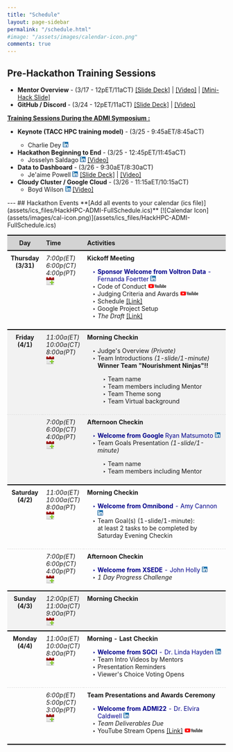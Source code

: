 ```yaml
---
title: "Schedule"
layout: page-sidebar
permalink: "/schedule.html"
#image: "/assets/images/calendar-icon.png"
comments: true
---
```


## Pre-Hackathon Training Sessions
<ul>
    <li><strong>Mentor Overview</strong> - (3/17 - 12pET/11aCT) <a href="slides/Mentor%20Overview.pdf">[Slide Deck]</a> | <a href="https://youtu.be/R0kcxZKj8AM">[Video]</a> | <a href="assets/images/MiniHack-slide.png">[Mini-Hack Slide]</a></li>
    <li><strong>GitHub / Discord </strong>- (3/24  - 12pET/11aCT)  <a href="slides/Discord_GitHub_Training.pdf">[Slide Deck]</a> | <a href="https://youtu.be/sLt9FLYsVJw">[Video]</a></li>
</ul>
<strong><a class="text-dark" href="https://www.admiusa.org/admi2022/index.php">Training Sessions During the ADMI Symposium :</a></strong> 
<ul>
    <li><strong>Keynote (TACC HPC training model)</strong> - (3/25  - 9:45aET/8:45aCT)</li> 
    <ul><li>Charlie Dey <a href="https://www.linkedin.com/in/charlie-dey-0031317a/"><img src="assets/images/sm_linkedinicon.jpeg" alt="LinkedIN"></a> </li></ul>
    <li><strong>Hackathon Beginning to End</strong> - (3/25 - 12:45pET/11:45aCT) 
    <ul><li>Josselyn Saldago <a href="https://www.linkedin.com/in/josselynsalgado"><img src="assets/images/sm_linkedinicon.jpeg" alt="LinkedIN"></a> <a href="https://www.youtube.com/watch?v=u510fjsC2nM">[Video]</a></li></ul></li> 
    <li><strong>Data to Dashboard</strong> - (3/26 - 9:30aET/8:30aCT) 
    <ul><li>Je'aime Powell <a href="https://www.linkedin.com/in/jeaimehp/"><img src="assets/images/sm_linkedinicon.jpeg" alt="LinkedIN"></a> <a href="slides/Mentor%20Overview.pdf">[Slide Deck]</a> | <a href="https://youtu.be/kWTaxXiEEIY">[Video]</a></li></ul>  </li>
    <li><strong>Cloudy Cluster / Google Cloud</strong> - (3/26 - 11:15aET/10:15aCT)
    <ul><li>Boyd Wilson <a href="https://www.linkedin.com/in/boydwilson/"><img src="assets/images/sm_linkedinicon.jpeg" alt="LinkedIN"></a> <a href="https://youtu.be/2d5bJcgxG2Y">[Video]</a></li></ul> </li>
</ul>
---
## Hackathon Events
**[Add all events to your calendar (ics file)](assets/ics_files/HackHPC-ADMI-FullSchedule.ics)** [![Calendar Icon](assets/images/cal-icon.png)](assets/ics_files/HackHPC-ADMI-FullSchedule.ics)

<style>
table {
  border-collapse: collapse;
  width: 100%;
}

th, td {
  padding: 8px;
  text-align: left;
  border-bottom: 1px dashed #ddd;
}

th {
    background-color: lightgrey;
    border-bottom: 2px solid black;
    }

td:nth-child(1){
  text-align: center;
  font-weight: bold;
  vertical-align: text-top;
}
td:nth-child(2){
  text-align: left;
  font-style: italic;
  vertical-align: text-top;
}

td:nth-child(3){
  vertical-align: text-top;
}

td:nth-child(3)::first-line{
  font-weight: bold;
}

td li::marker {content: "‣ ";}
</style>

<table>
    <tr style="border-top: 2px solid black;">
        <th style="text-align: center;">Day</th>
        <th >Time</th>
        <th >Activities</th>
    </tr>
    <tr> 
        <td>Thursday <br>(3/31)</td>
        <td>7:00p(ET)<br>6:00p(CT)<br>4:00p(PT)<br> <a href="assets/ics_files/HackHPC-ADMI-Kick-off-Meeting.ics"><img src="assets/images/cal-icon.png" alt="Add to calendar"></a></td>
        <td>Kickoff Meeting <br> 
            <ul>
                <li style="color: darkblue;"> <strong> Sponsor Welcome from Voltron Data </strong>- Fernanda Foertter <a href="https://www.linkedin.com/in/foertter/"><img src="assets/images/sm_linkedinicon.jpeg" alt="LinkedIN"></a></li>
                <li> Code of Conduct <a href="https://youtu.be/yucvXW09oao"><img src="assets/images/youtube-logo-sm.png" alt="YouTube video on Code of Conduct"></a> </li>
                <li> Judging Criteria and Awards <a href="https://youtu.be/OVEBEJ2xZN0"><img src="assets/images/youtube-logo-sm.png" alt="YouTube video on the Judging Criteria"></a></li> 
                <li> Schedule <a href="https://hackhpc.github.io/ADMI22/schedule.html"> [Link] </a></li>
                <li> Google Project Setup </li>
                <li> <em>The Draft</em> <a href="https://hackhpc.github.io/ADMI22/draft-results/"> [Link] </a></li>
            </ul>
        </td>
    </tr>
    <tr style="background-color: #f2f2f2; border-top: 2px solid black;">
        <td>Friday <br>(4/1)</td>
        <td>11:00a(ET)<br>10:00a(CT)<br>8:00a(PT)<br><a href="assets/ics_files/HackHPC-ADMI-Friday-4-1-Morning-Checkin.ics"><img src="assets/images/cal-icon.png" alt="Add to calendar"></a></td>
        <td>Morning Checkin <br> 
        <ul>
            <li> Judge's Overview <em>(Private)</em> </li>
            <li>Team Introductions <em>(1-slide/1-minute)</em> <br> <strong>Winner Team "Nourishment Ninjas"!!</strong></li>
                <ul>
                        <li> Team name </li>
                        <li> Team members including Mentor </li>
                        <li> Team Theme song </li>
                        <li> Team Virtual background </li>
                </ul>
        </ul>
        </td>
    </tr>
     <tr style="background-color: #f2f2f2;">
        <td></td>
        <td>7:00p(ET)<br>6:00p(CT)<br>4:00p(PT)<br><a href="assets/ics_files/HackHPC-ADMI-Friday-4-1-Afternoon-Checkin.ics"><img src="assets/images/cal-icon.png" alt="Add to calendar"></a></td>
        <td>Afternoon Checkin 
        <ul>
            <li style="color: darkblue;"> <strong> Welcome from Google </strong>  Ryan Matsumoto <a href="https://www.linkedin.com/in/ryanmatsumoto/"><img src="assets/images/sm_linkedinicon.jpeg" alt="LinkedIN"></a></li>
            <li> Team Goals Presentation <em>(1-slide/1-minute)</em> </li>
                <ul>      
                    <li> Team name </li>
                    <li> Team members including Mentor</li>
                </ul>
            </ul>
        </td>
    </tr>
    <tr style="border-top: 2px solid black;">
        <td>Saturday <br>(4/2)</td>
        <td>11:00a(ET)<br>10:00a(CT)<br>8:00a(PT)<br><a href="assets/ics_files/HackHPC-ADMI-Saturday-4-2-Morning-Checkin.ics"><img src="assets/images/cal-icon.png" alt="Add to calendar"></a></td>
        <td>Morning Checkin 
        <ul>
            <li style="color: darkblue;"> <strong> Welcome from Omnibond </strong>- Amy Cannon <a href="https://www.linkedin.com/in/amy-cannon-46230b31/"><img src="assets/images/sm_linkedinicon.jpeg" alt="LinkedIN"></a></li>
            <li> Team Goal(s) (1-slide/1-minute):
              <br>at least 2 tasks to be completed by Saturday Evening Checkin</li>
            </ul>
        </td>
    </tr>
    <tr>
        <td></td>
        <td>7:00p(ET)<br>6:00p(CT)<br>4:00p(PT)<br><a href="assets/ics_files/HackHPC-ADMI-Saturday-4-2-Afternoon-Checkin.ics"><img src="assets/images/cal-icon.png" alt="Add to calendar"></a></td>
        <td>Afternoon Checkin 
            <ul>
                <li style="color: darkblue;"> <strong> Welcome from XSEDE </strong>- John Holly <a href="https://www.linkedin.com/in/john-holly-7264a4b/"><img src="assets/images/sm_linkedinicon.jpeg" alt="LinkedIN"></a></li>
                <li> <em>1 Day Progress Challenge</em></li>
            </ul>
        </td>
    </tr>
    <tr style="background-color: #f2f2f2; border-top: 2px solid black;">
        <td>Sunday <br>(4/3)</td>
        <td>12:00p(ET)<br>11:00a(CT)<br>9:00a(PT)<br><a href="assets/ics_files/HackHPC-ADMI-Sunday-4-3-Morning-Checkin.ics"><img src="assets/images/cal-icon.png" alt="Add to calendar"></a></td>
        <td>Morning Checkin</td>
    </tr>
    <tr style="border-top: 2px solid black;">
        <td>Monday <br>(4/4)</td>
        <td>11:00a(ET)<br>10:00a(CT)<br>8:00a(PT)<br><a href="assets/ics_files/HackHPC-ADMI-Monday 4-4-Last-Checkin-Session .ics"><img src="assets/images/cal-icon.png" alt="Add to calendar"></a></td>
        <td>Morning - Last Checkin
        <ul>
            <li style="color: darkblue;"> <strong> Welcome from SGCI </strong>- Dr. Linda Hayden <a href="https://www.linkedin.com/in/linda-hayden-5a8b424/"><img src="assets/images/sm_linkedinicon.jpeg" alt="LinkedIN"></a></li>
            <li> Team Intro Videos by Mentors </li>
            <li> Presentation Reminders </li>
            <li> Viewer's Choice Voting Opens </li>
            </ul>
        </td>
    </tr>
    <tr style="border-bottom: 2px solid black;">
        <td ></td>
        <td>6:00p(ET)<br>5:00p(CT)<br>3:00p(PT)<br><a href="assets/ics_files/HackHPC-ADMI-Final-Presentations.ics"><img src="assets/images/cal-icon.png" alt="Add to calendar"></a></td>
        <td>Team Presentations and Awards Ceremony
            <ul>
                <li style="color: darkblue;"> <strong> Welcome from ADMI22 </strong>- Dr. Elvira Caldwell <a href="https://www.linkedin.com/in/rebecca-caldwell-0434256/"><img src="assets/images/sm_linkedinicon.jpeg" alt="LinkedIN"></a></li>
                <li> <em>Team Deliverables Due</em> </li>
                <li> YouTube Stream Opens <a href="https://youtu.be/lFZeEgw7JAg">[Link]</a> <a href="https://youtu.be/lFZeEgw7JAg"><img src="assets/images/youtube-logo-sm.png" alt="YouTube Live of final Presentations"></a></li>
            </ul>
        </td>
    </tr>
</table>